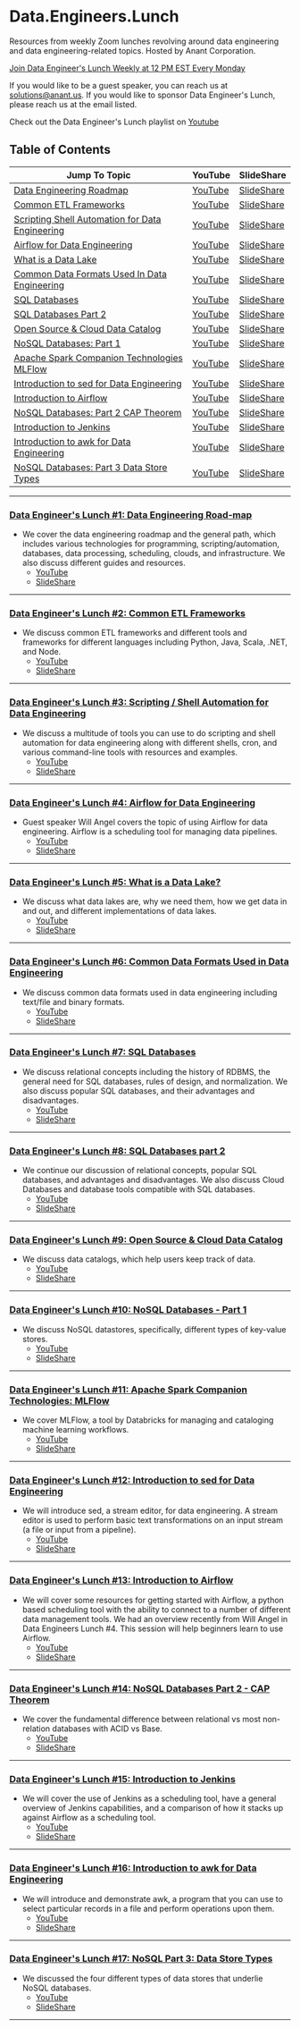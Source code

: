 # Data.Engineers.Lunch
Resources from weekly Zoom lunches revolving around data engineering and data engineering-related topics. Hosted by Anant Corporation.

[Join Data Engineer's Lunch Weekly at 12 PM EST Every Monday](https://www.meetup.com/Data-Wranglers-DC/events/)

If you would like to be a guest speaker, you can reach us at solutions@anant.us. If you would like to sponsor Data Engineer's Lunch, please reach us at the email listed.

Check out the Data Engineer's Lunch playlist on [Youtube](https://www.youtube.com/playlist?list=PLmZzyjM-vqX7LvfN9vONdClnNxigeENw6)

## Table of Contents

| Jump To Topic | YouTube | SlideShare |
| --- | --- | --- |
| [Data Engineering Roadmap](#data-engineers-lunch-1-data-engineering-road-map) | [YouTube](https://www.youtube.com/watch?v=eZiglGrPH8M) | [SlideShare](https://www.slideshare.net/AnantCorp/de1-239445065) |
| [Common ETL Frameworks](#data-engineers-lunch-2-common-etl-frameworks) | [YouTube](https://www.youtube.com/watch?v=4GxqKCsOur0) | [SlideShare](https://www.slideshare.net/AnantCorp/data-engineers-lunch-2-common-etl-frameworks) |
| [Scripting Shell Automation for Data Engineering](#data-engineers-lunch-3-scripting--shell-automation-for-data-engineering) | [YouTube](https://www.youtube.com/watch?v=rKMF2pkGWsw) | [SlideShare](https://www.slideshare.net/AnantCorp/data-engineers-lunch-3-scripting-shell-automation-for-data-engineering) |
| [Airflow for Data Engineering](#data-engineers-lunch-4-airflow-for-data-engineering) | [YouTube](https://youtu.be/UOJAijO42vA) | [SlideShare](https://www.slideshare.net/AnantCorp/airflow-presentation-239922055) |
| [What is a Data Lake](#data-engineers-lunch-5-what-is-a-data-lake) | [YouTube](https://youtu.be/1z3qZVY9aWU) | [SlideShare](https://www.slideshare.net/AnantCorp/data-engineers-lunch-5-what-is-a-data-lake) |
| [Common Data Formats Used In Data Engineering](#data-engineers-lunch-6-common-data-formats-used-in-data-engineering) | [YouTube](https://youtu.be/m30xBgThrJo) | [SlideShare](https://www.slideshare.net/AnantCorp/data-engineers-lunch-6-common-data-formats-used-in-data-engineering) |
| [SQL Databases](#data-engineers-lunch-7-sql-databases) | [YouTube](https://youtu.be/LmbUXZTF-e8) | [SlideShare](https://www.slideshare.net/AnantCorp/data-engineers-lunch-7-sql-databases) |
| [SQL Databases Part 2](#data-engineers-lunch-8-sql-databases-part-2) | [YouTube](https://youtu.be/Ww9pNBi6pI8) | [SlideShare](https://www.slideshare.net/AnantCorp/data-engineers-lunch-8-sql-databases-part-2) |
| [Open Source & Cloud Data Catalog](#data-engineers-lunch-9-open-source--cloud-data-catalog) | [YouTube](https://youtu.be/N3rsIf-tk0U) | [SlideShare](https://www.slideshare.net/AnantCorp/data-engineers-lunch-9-open-source-cloud-data-catalogs) |
| [NoSQL Databases: Part 1](#data-engineers-lunch-10-nosql-databases---part-1) | [YouTube](https://youtu.be/GhcizWNbFtc) | [SlideShare](https://www.slideshare.net/AnantCorp/data-engineers-lunch-10-nosql-part-1) |
| [Apache Spark Companion Technologies MLFlow](#data-engineers-lunch-11-apache-spark-companion-technologies-mlflow) | [YouTube](https://youtu.be/8JxQICDGtX4) | [SlideShare](https://www.slideshare.net/AnantCorp/data-engineers-lunch-11-apache-spark-companion-technologies-mlflow) |
| [Introduction to sed for Data Engineering](#data-engineers-lunch-12-introduction-to-sed-for-data-engineering) | [YouTube](https://youtu.be/EjU_juOpa00) | [SlideShare](https://www.slideshare.net/AnantCorp/data-engineers-lunch-12-introduction-to-sed-for-data-engineering) |
| [Introduction to Airflow](#data-engineers-lunch-13-introduction-to-airflow) | [YouTube](https://youtu.be/9SYhd2yfE_4) | [SlideShare](https://www.slideshare.net/AnantCorp/data-engineers-lunch-13) |
| [NoSQL Databases: Part 2 CAP Theorem](#data-engineers-lunch-14-nosql-databases-part-2---cap-theorem) | [YouTube](https://youtu.be/8xaW8E8zKR4) | [SlideShare](https://www.slideshare.net/AnantCorp/data-engineers-lunch-14-nosql-databases-part-2-cap-theorem) |
| [Introduction to Jenkins](#data-engineers-lunch-15-introduction-to-jenkins) | [YouTube](https://youtu.be/3joAU4PJmhs) | [SlideShare](https://www.slideshare.net/AnantCorp/data-engineers-lunch-15-intro-to-jenkins) |
| [Introduction to awk for Data Engineering](#data-engineers-lunch-16-introduction-to-awk-for-data-engineering) | [YouTube](https://youtu.be/yizvRBqy-mE) | [SlideShare](https://www.slideshare.net/AnantCorp/data-engineers-lunch-16-introduction-to-awk-for-data-engineering) |
| [NoSQL Databases: Part 3 Data Store Types](#data-engineers-lunch-17-nosql-part-3-data-store-types) | [YouTube](https://youtu.be/HXwAdErr6ow) | [SlideShare](https://www.slideshare.net/AnantCorp/del-17) |

- - - 

### [Data Engineer's Lunch #1: Data Engineering Road-map](https://blog.anant.us/data-engineers-lunch-1-data-engineering-roadmap/)
- We cover the data engineering roadmap and the general path, which includes various technologies for programming, scripting/automation, databases, data processing, scheduling, clouds, and infrastructure. We also discuss different guides and resources.
    - [YouTube](https://www.youtube.com/watch?v=eZiglGrPH8M)
    - [SlideShare](https://www.slideshare.net/AnantCorp/de1-239445065)

- - -

### [Data Engineer's Lunch #2: Common ETL Frameworks](https://blog.anant.us/data-engineers-lunch-2-common-etl-frameworks/)
- We discuss common ETL frameworks and different tools and frameworks for different languages including Python, Java, Scala, .NET, and Node. 
    - [YouTube](https://www.youtube.com/watch?v=4GxqKCsOur0)
    - [SlideShare](https://www.slideshare.net/AnantCorp/data-engineers-lunch-2-common-etl-frameworks)

- - -

### [Data Engineer's Lunch #3: Scripting / Shell Automation for Data Engineering](https://blog.anant.us/data-engineers-lunch-3-scripting-shell-automation-for-data-engineering/)
- We discuss a multitude of tools you can use to do scripting and shell automation for data engineering along with different shells, cron, and various command-line tools with resources and examples.
    - [YouTube](https://www.youtube.com/watch?v=rKMF2pkGWsw)
    - [SlideShare](https://www.slideshare.net/AnantCorp/data-engineers-lunch-3-scripting-shell-automation-for-data-engineering)

- - -

### [Data Engineer's Lunch #4: Airflow for Data Engineering](https://blog.anant.us/data-engineers-lunch-4-airflow-for-data-engineering/)
- Guest speaker Will Angel covers the topic of using Airflow for data engineering. Airflow is a scheduling tool for managing data pipelines.
    - [YouTube](https://youtu.be/UOJAijO42vA)
    - [SlideShare](https://www.slideshare.net/AnantCorp/airflow-presentation-239922055)

- - -

### [Data Engineer's Lunch #5: What is a Data Lake?](https://blog.anant.us/data-engineers-lunch-5-what-is-a-data-lake/)
- We discuss what data lakes are, why we need them, how we get data in and out, and different implementations of data lakes.
    - [YouTube](https://youtu.be/1z3qZVY9aWU)
    - [SlideShare](https://www.slideshare.net/AnantCorp/data-engineers-lunch-5-what-is-a-data-lake)

- - -

### [Data Engineer's Lunch #6: Common Data Formats Used in Data Engineering](https://blog.anant.us/data-engineers-lunch-6-common-data-formats-used-in-data-engineering/)
- We discuss common data formats used in data engineering including text/file and binary formats.
    - [YouTube](https://youtu.be/m30xBgThrJo)
    - [SlideShare](https://www.slideshare.net/AnantCorp/data-engineers-lunch-6-common-data-formats-used-in-data-engineering)

- - -

### [Data Engineer's Lunch #7: SQL Databases](https://blog.anant.us/data-engineers-lunch-7-sql-databases/)
- We discuss relational concepts including the history of RDBMS, the general need for SQL databases, rules of design, and normalization. We also discuss popular SQL databases, and their advantages and disadvantages.
    - [YouTube](https://youtu.be/LmbUXZTF-e8)
    - [SlideShare](https://www.slideshare.net/AnantCorp/data-engineers-lunch-7-sql-databases)

- - -

### [Data Engineer's Lunch #8: SQL Databases part 2](https://blog.anant.us/data-engineers-lunch-8-sql-databases-2/)
- We continue our discussion of relational concepts, popular SQL databases, and advantages and disadvantages. We also discuss Cloud Databases and database tools compatible with SQL databases.
    - [YouTube](https://youtu.be/Ww9pNBi6pI8)
    - [SlideShare](https://www.slideshare.net/AnantCorp/data-engineers-lunch-8-sql-databases-part-2)

- - -

### [Data Engineer's Lunch #9: Open Source & Cloud Data Catalog](https://blog.anant.us/data-engineers-lunch-9-open-source-cloud-data-catalogs/)
- We discuss data catalogs, which help users keep track of data.
    - [YouTube](https://youtu.be/N3rsIf-tk0U)
    - [SlideShare](https://www.slideshare.net/AnantCorp/data-engineers-lunch-9-open-source-cloud-data-catalogs)

- - -

### [Data Engineer's Lunch #10: NoSQL Databases - Part 1](https://blog.anant.us/data-engineers-lunch-10-nosql-part-1/)
- We discuss NoSQL datastores, specifically, different types of key-value stores.
    - [YouTube](https://youtu.be/GhcizWNbFtc)
    - [SlideShare](https://www.slideshare.net/AnantCorp/data-engineers-lunch-10-nosql-part-1)

- - -

### [Data Engineer's Lunch #11: Apache Spark Companion Technologies: MLFlow](https://blog.anant.us/data-engineers-lunch-11-mlflow-and-spark/)
- We cover MLFlow, a tool by Databricks for managing and cataloging machine learning workflows.
    - [YouTube](https://youtu.be/8JxQICDGtX4)
    - [SlideShare](https://www.slideshare.net/AnantCorp/data-engineers-lunch-11-apache-spark-companion-technologies-mlflow)

- - -

### [Data Engineer's Lunch #12: Introduction to sed for Data Engineering](https://blog.anant.us/data-engineers-lunch-12-introduction-to-sed-for-data-engineering/)
- We will introduce sed, a stream editor, for data engineering. A stream editor is used to perform basic text transformations on an input stream (a file or input from a pipeline). 
    - [YouTube](https://youtu.be/EjU_juOpa00)
    - [SlideShare](https://www.slideshare.net/AnantCorp/data-engineers-lunch-12-introduction-to-sed-for-data-engineering)

- - -

### [Data Engineer's Lunch #13: Introduction to Airflow](https://blog.anant.us/data-engineers-lunch-13-introduction-to-airflow/)
- We will cover some resources for getting started with Airflow, a python based scheduling tool with the ability to connect to a number of different data management tools. We had an overview recently from Will Angel in Data Engineers Lunch #4. This session will help beginners learn to use Airflow. 
    - [YouTube](https://youtu.be/9SYhd2yfE_4)
    - [SlideShare](https://www.slideshare.net/AnantCorp/data-engineers-lunch-12-introduction-to-sed-for-data-engineering)

- - -

### [Data Engineer's Lunch #14: NoSQL Databases Part 2 - CAP Theorem](https://blog.anant.us/data-engineers-lunch-14-nosql-databases-part-2-cap-theorem/)
- We cover the fundamental difference between relational vs most non-relation databases with ACID vs Base.
    - [YouTube](https://youtu.be/8xaW8E8zKR4)
    - [SlideShare](https://www.slideshare.net/AnantCorp/data-engineers-lunch-14-nosql-databases-part-2-cap-theorem)

- - -

### [Data Engineer's Lunch #15: Introduction to Jenkins](https://blog.anant.us/data-engineers-lunch-15-introduction-to-jenkins/)
- We will cover the use of Jenkins as a scheduling tool, have a general overview of Jenkins capabilities, and a comparison of how it stacks up against Airflow as a scheduling tool.
    - [YouTube](https://youtu.be/3joAU4PJmhs)
    - [SlideShare](https://www.slideshare.net/AnantCorp/data-engineers-lunch-15-intro-to-jenkins)

- - -

### [Data Engineer's Lunch #16: Introduction to awk for Data Engineering](https://blog.anant.us/data-engineers-lunch-16-introduction-to-awk-for-data-engineering/)
- We will introduce and demonstrate awk, a program that you can use to select particular records in a file and perform operations upon them. 
    - [YouTube](https://youtu.be/yizvRBqy-mE)
    - [SlideShare](https://www.slideshare.net/AnantCorp/data-engineers-lunch-16-introduction-to-awk-for-data-engineering)

- - -

### [Data Engineer's Lunch #17: NoSQL Part 3: Data Store Types](https://blog.anant.us/data-engineers-lunch-17-nosql-part-3-data-store-types/)
-  We discussed the four different types of data stores that underlie NoSQL databases.  
    - [YouTube](https://youtu.be/HXwAdErr6ow)
    - [SlideShare](https://www.slideshare.net/AnantCorp/del-17)

- - -
